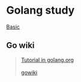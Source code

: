 # Golang study
[Basic](./goscraper/basic/basic.go)

## Go wiki
> [Tutorial in golang.org](https://golang.org/doc/articles/wiki/#tmp_8)<br><br>
> [gowiki](./gowiki)
